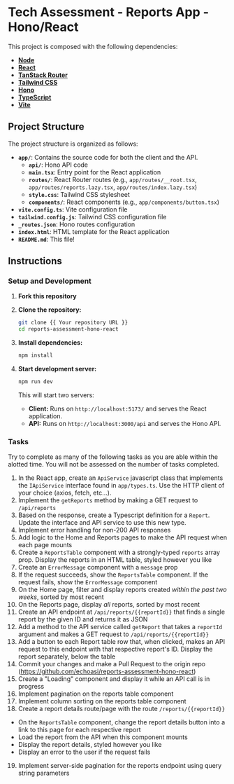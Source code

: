 # Tech Assessment - Reports App - Hono/React

This project is composed with the following dependencies:

- **[Node](https://nodejs.org)**
- **[React](https://react.dev/)**
- **[TanStack Router](https://tanstack.com/router/latest/docs/framework/react/overview)**
- **[Tailwind CSS](https://tailwindcss.com/)**
- **[Hono](https://hono.dev/)**
- **[TypeScript](https://www.typescriptlang.org/)**
- **[Vite](https://vite.dev/)**

## Project Structure

The project structure is organized as follows:

- **`app/`**: Contains the source code for both the client and the API.
  - **`api/`**: Hono API code
  - **`main.tsx`**: Entry point for the React application
  - **`routes/`**: React Router routes (e.g., `app/routes/__root.tsx`, `app/routes/reports.lazy.tsx`, `app/routes/index.lazy.tsx`)
  - **`style.css`**: Tailwind CSS stylesheet
  - **`components/`**: React components (e.g., `app/components/button.tsx`)
- **`vite.config.ts`**: Vite configuration file
- **`tailwind.config.js`**: Tailwind CSS configuration file 
- **`_routes.json`**: Hono routes configuration
- **`index.html`**: HTML template for the React application
- **`README.md`**: This file!

## Instructions

### Setup and Development

1. **Fork this repository**

2. **Clone the repository:**
   ```bash
   git clone {{ Your repository URL }}
   cd reports-assessment-hono-react
   ```

3. **Install dependencies:**
   ```bash
   npm install
   ```

4. **Start development server:**
   ```bash
   npm run dev
   ```

   This will start two servers:
   - **Client:** Runs on `http://localhost:5173/` and serves the React application.
   - **API:** Runs on `http://localhost:3000/api` and serves the Hono API.


### Tasks

Try to complete as many of the following tasks as you are able within the alotted time. You will not be assessed on the number of tasks completed.
 
1. In the React app, create an `ApiService` javascript class that implements the `IApiService` interface found in `app/types.ts`. Use the HTTP client of your choice (axios, fetch, etc...). 
2. Implement the `getReports` method by making a GET request to `/api/reports` 
3. Based on the response, create a Typescript definition for a `Report`. Update the interface and API service to use this new type.
4. Implement error handling for non-200 API responses
5. Add logic to the Home and Reports pages to make the API request when each page mounts
6. Create a `ReportsTable` component with a strongly-typed `reports` array prop. Display the reports in an HTML table, styled however you like
7. Create an `ErrorMessage` component with a `message` prop
8. If the request succeeds, show the `ReportsTable` component. If the request fails, show the `ErrorMessage` component
9. On the Home page, filter and display reports created _within the past two weeks_, sorted by most recent
10. On the Reports page, display _all_ reports, sorted by most recent
11. Create an API endpoint at `/api/reports/{{reportId}}` that finds a single report by the given ID and returns it as JSON
12. Add a method to the API service called `getReport` that takes a `reportId` argument and makes a GET request to `/api/reports/{{reportId}}` 
13. Add a button to each Report table row that, when clicked, makes an API request to this endpoint with that respective report's ID. Display the report separately, below the table
14. Commit your changes and make a Pull Request to the origin repo (https://github.com/echoasi/reports-assessment-hono-react)
15. Create a "Loading" component and display it while an API call is in progress
16. Implement pagination on the reports table component
17. Implement column sorting on the reports table component
18. Create a report details route/page with the route `/reports/{{reportId}}`
  - On the `ReportsTable` component, change the report details button into a link to this page for each respective report
  - Load the report from the API when this component mounts
  - Display the report details, styled however you like
  - Display an error to the user if the request fails
19. Implement server-side pagination for the reports endpoint using query string parameters
